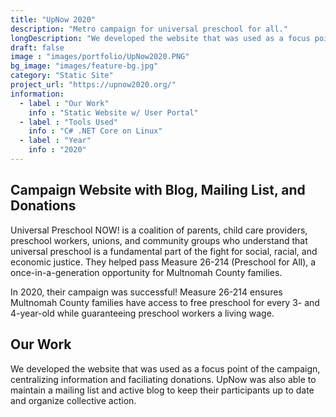 ```yaml
---
title: "UpNow 2020"
description: "Metro campaign for universal preschool for all."
longDescription: "We developed the website that was used as a focus point of the campaign, centralizing information and faciliating donations. UpNow was also able to maintain a mailing list and active blog to keep their participants up to date and organize collective action."
draft: false
image : "images/portfolio/UpNow2020.PNG"
bg_image: "images/feature-bg.jpg"
category: "Static Site"
project_url: "https://upnow2020.org/"
information:
  - label : "Our Work"
    info : "Static Website w/ User Portal"
  - label : "Tools Used"
    info : "C# .NET Core on Linux"
  - label : "Year"
    info : "2020"
---
```


## Campaign Website with Blog, Mailing List, and Donations

Universal Preschool NOW! is a coalition of parents, child care providers, preschool workers, unions, and community groups who understand that universal preschool is a fundamental part of the fight for social, racial, and economic justice. They helped pass Measure 26-214 (Preschool for All), a once-in-a-generation opportunity for Multnomah County families.



In 2020, their campaign was successful! Measure 26-214 ensures Multnomah County families have access to free preschool for every 3- and 4-year-old while guaranteeing preschool workers a living wage. 

## Our Work


We developed the website that was used as a focus point of the campaign, centralizing information and faciliating donations. UpNow was also able to maintain a mailing list and active blog to keep their participants up to date and organize collective action. 